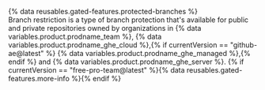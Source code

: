 {% data reusables.gated-features.protected-branches %} 
<br>
Branch restriction is a type of branch protection that's available for public and private repositories owned by organizations in {% data variables.product.prodname_team %}, {% data variables.product.prodname_ghe_cloud %},{% if currentVersion == "github-ae@latest" %} {% data variables.product.prodname_ghe_managed %},{% endif %} and {% data variables.product.prodname_ghe_server %}. {% if currentVersion == "free-pro-team@latest" %}{% data reusables.gated-features.more-info %}{% endif %}
